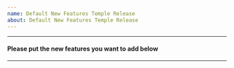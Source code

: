```yaml
---
name: Default New Features Temple Release
about: Default New Features Temple Release
---
```



------------

####  Please put the new features you want to add below


------------


